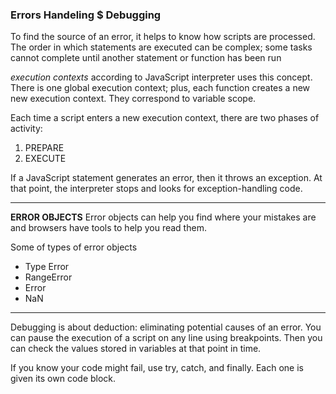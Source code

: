 ### **Errors Handeling $ Debugging**

To find the source of an error, it helps to know how scripts are processed.
The order in which statements are executed can be complex; some tasks
cannot complete until another statement or function has been run

*execution contexts* according to JavaScript interpreter uses this concept.
There is one global execution context; plus, each function creates a new
new execution context. They correspond to variable scope.

Each time a script enters a new execution context, there are two phases
of activity:
1. PREPARE  
2. EXECUTE

If a JavaScript statement generates an error, then it throws an exception.
At that point, the interpreter stops and looks for exception-handling code.

--------------------------------

**ERROR OBJECTS**
Error objects can help you find where your mistakes are and browsers have tools to help you read them.

Some of types of error objects
* Type Error  
* RangeError
* Error 
* NaN

--------------------------------

Debugging is about deduction: eliminating potential causes of an error.
You can pause the execution of a script on any line using breakpoints. Then you can check the values stored in variables at that point in time.

If you know your code might fail, use try, catch, and finally.
Each one is given its own code block.